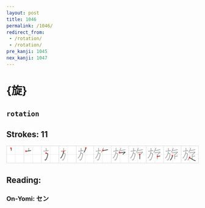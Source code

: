 ```yaml
---
layout: post
title: 1046
permalink: /1046/
redirect_from:
 - /rotation/
 - /rotation/
pre_kanji: 1045
nex_kanji: 1047
---
```


# {旋}

## `rotation`

## Strokes: 11

<div class="stroke"><img src="../images/E6978B.png" /></div>

## Reading:

### On-Yomi: セン
